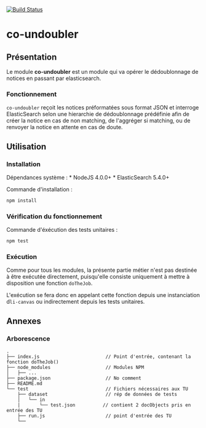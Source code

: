 [![Build Status](https://travis-ci.org/conditor-project/co-undoubler.svg?branch=master)](https://travis-ci.org/conditor-project/co-undoubler)

co-undoubler
===============

## Présentation ##

Le module **co-undoubler** est un module qui va opérer le dédoublonnage de notices en passant par elasticsearch.


### Fonctionnement ###

`co-undoubler` reçoit les notices préformatées sous format JSON et interroge ElasticSearch selon une hierarchie de 
dédoublonnage prédéfinie afin de créer la notice en cas de non matching, de l'aggréger si matching, ou de renvoyer la 
notice en attente en cas de doute. 

## Utilisation ##

### Installation ###

Dépendances système : 
    * NodeJS 4.0.0+
    * ElasticSearch 5.4.0+
    
Commande d'installation :
```bash 
npm install 
```

### Vérification du fonctionnement ###
Commande d'éxécution des tests unitaires :
```bash 
npm test
```

### Exécution ###

Comme pour tous les modules, la présente partie métier n'est pas destinée à être exécutée directement, puisqu'elle consiste uniquement à mettre à disposition une fonction `doTheJob`.

L'exécution se fera donc en appelant cette fonction depuis une instanciation d`li-canvas` ou indirectement depuis les tests unitaires.

## Annexes ##

### Arborescence ###

```
.
├── index.js                        // Point d'entrée, contenant la fonction doTheJob()
├── node_modules                    // Modules NPM
│   ├── ...
├── package.json                    // No comment
├── README.md
└── test                            // Fichiers nécessaires aux TU
    ├── dataset                     // rép de données de tests
    │   └── in
    |       └── test.json          // contient 2 docObjects pris en entrée des TU
    ├── run.js                      // point d'entrée des TU
    └──
```
